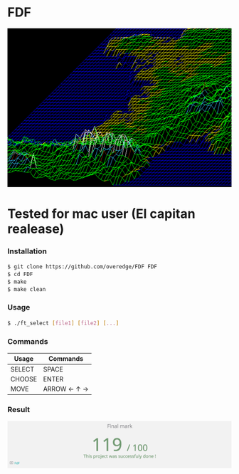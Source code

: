 # FDF
![Image of Screen](https://github.com/overedge/FDF/blob/master/screen.png?raw=true)

# Tested for mac user (El capitan realease)

### Installation
```sh
$ git clone https://github.com/overedge/FDF FDF
$ cd FDF
$ make
$ make clean
```
### Usage
```sh
$ ./ft_select [file1] [file2] [...]
```
### Commands
| Usage       | Commands |
| ------------- | ------------- |
| SELECT  | SPACE  |
| CHOOSE  | ENTER  |
| MOVE  | ARROW ← ↑ →  |

### Result
![Image of Result](https://github.com/overedge/FDF/blob/master/result.png?raw=true)


